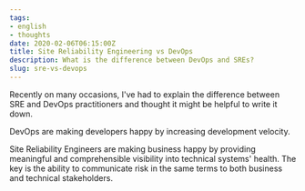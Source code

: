 ```yaml
---
tags:
- english
- thoughts
date: 2020-02-06T06:15:00Z
title: Site Reliability Engineering vs DevOps
description: What is the difference between DevOps and SREs?
slug: sre-vs-devops
---
```


Recently on many occasions, I've had to explain the difference between SRE and DevOps practitioners and thought it might be helpful to write it down.

DevOps are making developers happy by increasing development velocity.

Site Reliability Engineers are making business happy by providing meaningful and comprehensible visibility into technical systems' health. The key is the ability to communicate risk in the same terms to both business and technical stakeholders.

<!--more-->

